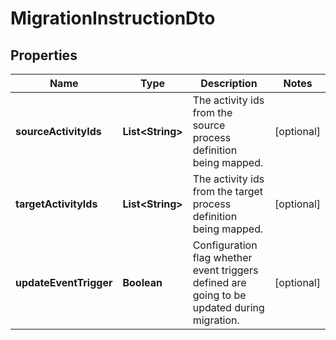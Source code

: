 

# MigrationInstructionDto


## Properties

Name | Type | Description | Notes
------------ | ------------- | ------------- | -------------
**sourceActivityIds** | **List&lt;String&gt;** | The activity ids from the source process definition being mapped. |  [optional]
**targetActivityIds** | **List&lt;String&gt;** | The activity ids from the target process definition being mapped. |  [optional]
**updateEventTrigger** | **Boolean** | Configuration flag whether event triggers defined are going to be updated during migration. |  [optional]



